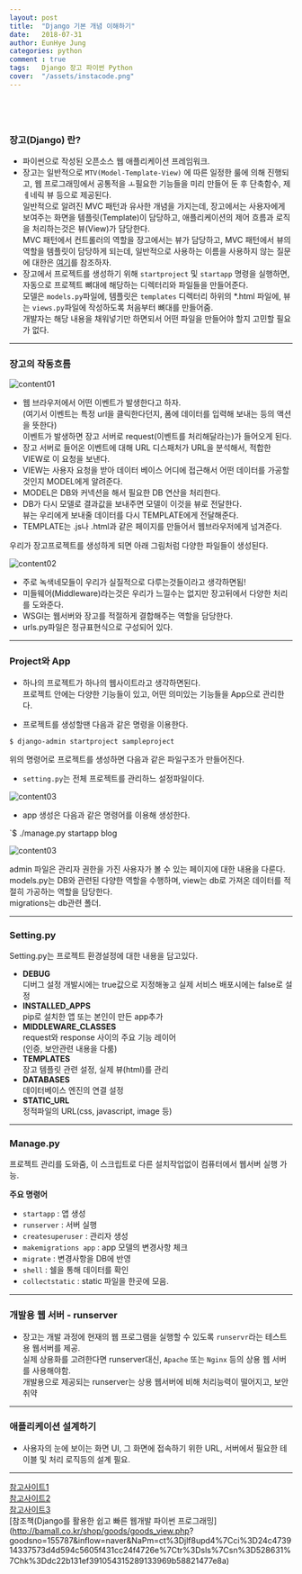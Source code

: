 ```yaml
---
layout: post
title:  "Django 기본 개념 이해하기"
date:   2018-07-31
author: EunHye Jung
categories: python
comment : true
tags:	Django 장고 파이썬 Python
cover:  "/assets/instacode.png"
---
```

  　  
  　  

### 장고(Django) 란?
  
* 파이썬으로 작성된 오픈소스 웹 애플리케이션 프레임워크.   
* 장고는 일반적으로 `MTV(Model-Template-View)` 에 따른 일정한 룰에 의해 진행되고, 웹 프로그래밍에서 공통적을 ㅗ필요한 기능들을 미리 만들어 둔 후 단축함수, 제ㅔ네릭 뷰 등으로 제공된다.    
  일반적으로 알려진 MVC 패턴과 유사한 개념을 가지는데, 장고에서는 사용자에게 보여주는 화면을 템플릿(Template)이 담당하고, 애플리케이션의 제어 흐름과 로직을 처리하는것은 뷰(View)가 담당한다.  
  MVC 패턴에서 컨트롤러의 역할을 장고에서는 뷰가 담당하고, MVC 패턴에서 뷰의 역할을 템플릿이 담당하게 되는데, 일반적으로 사용하는 이름을 사용하지 않는 질문에 대한은 [여기](https://docs.djangoproject.com/ko/2.0/faq/general/)를 참조하자.  
* 장고에서 프로젝트를 생성하기 위해 `startproject` 및 `startapp` 명령을 실행하면, 자동으로 프로젝트 뼈대에 해당하는 디렉터리와 파일들을 만들어준다.  
  모델은 `models.py`파일에, 템플릿은 `templates` 디렉터리 하위의 *.html 파일에, 뷰는 `views.py`파일에 작성하도록 처음부터 뼈대를 만들어줌.  
  개발자는 해당 내용을 채워넣기만 하면되서 어떤 파일을 만들어야 할지 고민할 필요가 없다.  
   
- - -   
  
### 장고의 작동흐름   
  
   
![content01](/assets/contents/django-content01.PNG)    
   
   
* 웹 브라우저에서 어떤 이벤트가 발생한다고 하자.  
(여기서 이벤트는 특정 url을 클릭한다던지, 폼에 데이터를 입력해 보내는 등의 액션을 뜻한다)  
  이벤트가 발생하면 장고 서버로 request(이벤트를 처리해달라는)가 들어오게 된다.  
* 장고 서버로 들어온 이벤트에 대해 URL 디스패처가 URL을 분석해서, 적합한 VIEW로 이 요청을 보낸다.  
* VIEW는 사용자 요청을 받아 데이터 베이스 어디에 접근해서 어떤 데이터를 가공할것인지 MODEL에게 알려준다.  
* MODEL은 DB와 커넥션을 해서 필요한 DB 연산을 처리한다.  
* DB가 다시 모델로 결과값을 보내주면 모델이 이것을 뷰로 전달한다.  
  뷰는 우리에게 보내줄 데이터를 다시 TEMPLATE에게 전달해준다.   
* TEMPLATE는 .js나 .html과 같은 페이지를 만들어서 웹브라우저에게 넘겨준다. 
  
  
  
우리가 장고프로젝트를 생성하게 되면 아래 그림처럼 다양한 파일들이 생성된다.  
  
   
![content02](/assets/contents/django-content02.PNG)    
   
   
   
* 주로 녹색네모들이 우리가 실질적으로 다루는것들이라고 생각하면됨!  
* 미들웨어(Middleware)라는것은 우리가 느낄수는 없지만 장고뒤에서 다양한 처리를 도와준다.  
* WSGI는 웹서버와 장고를 적절하게 결합해주는 역할을 담당한다.  
* urls.py파일은 정규표현식으로 구성되어 있다.    
   
   
- - -   
  
  
### Project와 App   
   
* 하나의 프로젝트가 하나의 웹사이트라고 생각하면된다.  
  프로젝트 안에는 다양한 기능들이 있고, 어떤 의미있는 기능들을 App으로 관리한다.   
   
* 프로젝트를 생성할땐 다음과 같은 명령을 이용한다.  
   
 `$ django-admin startproject sampleproject`   
   
 위의 명령어로 프로젝트를 생성하면 다음과 같은 파일구조가 만들어진다.   
 * `setting.py`는 전체 프로젝트를 관리하느 설정파일이다. 
   
   
![content03](/assets/contents/django-content03.PNG)  
   
    
* app 생성은 다음과 같은 명령어를 이용해 생성한다.  
   
 `$ ./manage.py startapp blog
   
   
![content03](/assets/contents/django-content03.PNG)  
   
  admin 파일은 관리자 권한을 가진 사용자가 볼 수 있는 페이지에 대한 내용을 다룬다.  
  models.py는 DB와 관련된 다양한 역할을 수행하며, view는 db로 가져온 데이터를 적절히 가공하는 역할을 담당한다.    
  migrations는 db관련 폴더.   
    
      
- - -   
  
  
### Setting.py  
   
Setting.py는 프로젝트 환경설정에 대한 내용을 담고있다.  
  
* <b>DEBUG</b>   
  디버그 설정
  개발시에는 true값으로 지정해놓고 실제 서비스 배포시에는 false로 설정  
* <b>INSTALLED_APPS</b>   
  pip로 설치한 앱 또는 본인이 만든 app추가   
* <b>MIDDLEWARE_CLASSES</b>   
  request와 response 사이의 주요 기능 레이어   
  (인증, 보안관련 내용을 다룸)   
* <b>TEMPLATES</b>   
  장고 템플릿 관련 설정, 실제 뷰(html)를 관리  
* <b>DATABASES</b>   
  데이터베이스 엔진의 연결 설정
* <b>STATIC_URL</b>   
  정적파일의 URL(css, javascript, image 등)   
   
   
    
      
- - -   
  
  
### Manage.py   
  
프로젝트 관리를 도와줌, 이 스크립트로 다른 설치작업없이 컴퓨터에서 웹서버 실행 가능.  
  
<b> 주요 명령어 </b>  
* `startapp` : 앱 생성  
* `runserver` : 서버 실행   
* `createsuperuser` : 관리자 생성
* `makemigrations app` : app 모델의 변경사항 체크  
* `migrate` : 변경사항을 DB에 반영  
* `shell` : 쉘을 통해 데이터를 확인  
* `collectstatic` : static 파일을 한곳에 모음.  
   
   
- - -   
  
### 개발용 웹 서버 - runserver   
  
* 장고는 개발 과정에 현재의 웹 프로그램을 실행할 수 있도록 `runservr`라는 테스트용 웹서버를 제공.  
  실제 상용화를 고려한다면 runserver대신, `Apache` 또는 `Nginx` 등의 상용 웹 서버를 사용해야함.  
  개발용으로 제공되는 runserver는 상용 웹서버에 비해 처리능력이 떨어지고, 보안 취약    


- - -      
   
### 애플리케이션 설계하기  
   
* 사용자의 눈에 보이는 화면 UI, 그 화면에 접속하기 위한 URL, 서버에서 필요한 테이블 및 처리 로직등의 설계 필요.   
   
   
- - -   
   
[참고사이트1](https://www.youtube.com/watch?v=LYmZB5IIwAI)   
[참고사이트2](https://tutorial.djangogirls.org/ko/django_start_project/)   
[참고사이트3](http://pythonstudy.xyz/python/article/304-Django-%ED%94%84%EB%A1%9C%EC%A0%9D%ED%8A%B8)     
[참조책(Django를 활용한 쉽고 빠른 웹개발 파이썬 프로그래밍](http://bamall.co.kr/shop/goods/goods_view.php? goodsno=155787&inflow=naver&NaPm=ct%3Djlf8upd4%7Cci%3D24c473914337573d4d594c5605f431cc24f4726e%7Ctr%3Dsls%7Csn%3D528631%7Chk%3Ddc22b131ef391054315289133969b58821477e8a)　     
   
　   
   
